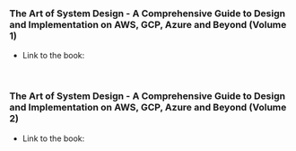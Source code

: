 ### The Art of System Design - A Comprehensive Guide to Design and Implementation on AWS, GCP, Azure and Beyond (Volume 1)

- Link to the book: 

<br>

### The Art of System Design - A Comprehensive Guide to Design and Implementation on AWS, GCP, Azure and Beyond (Volume 2)

- Link to the book:
